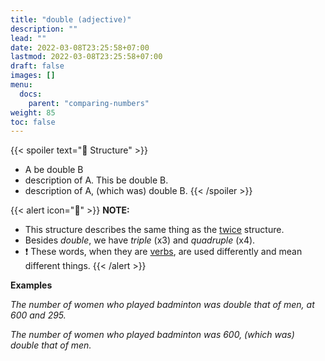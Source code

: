 ```yaml
---
title: "double (adjective)"
description: ""
lead: ""
date: 2022-03-08T23:25:58+07:00
lastmod: 2022-03-08T23:25:58+07:00
draft: false
images: []
menu:
  docs:
    parent: "comparing-numbers"
weight: 85
toc: false
---
```


{{< spoiler text="🌱 Structure" >}}
- A be double B
- description of A. This be double B.
- description of A, (which was) double B.
{{< /spoiler >}}

{{< alert icon="📝" >}}
**NOTE:**
- This structure describes the same thing as the [twice](../twice-1) structure.
- Besides _double_, we have _triple_ (x3) and _quadruple_ (x4).
- ❗️ These words, when they are [verbs](../../describing-trends/double-verb), are used differently and mean different things.
{{< /alert >}}

**Examples**

_The number of women who played badminton was double that of men, at 600 and 295._

_The number of women who played badminton was 600, (which was) double that of men._